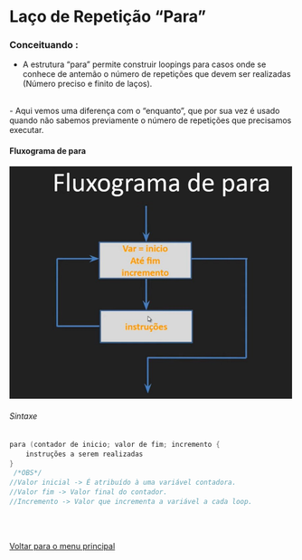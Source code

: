 # Laço de Repetição “Para”

### Conceituando :
- A estrutura “para” permite construir loopings para casos onde se conhece de antemão o número de repetições que devem ser realizadas (Número preciso e finito de laços).
<br/>
- Aqui vemos uma diferença com o “enquanto”, que por sua vez é usado quando não sabemos previamente o número de repetições que precisamos executar.
<br/>

#### Fluxograma de para
<img src="/Modulo%204%20-%20Estrutura%20de%20controle%20de%20repetição/img/002.jpg" width="500px">
<br/>

###### Sintaxe 
```c
para (contador de inicio; valor de fim; incremento {
	instruções a serem realizadas
}
 /*OBS*/
//Valor inicial -> É atribuído à uma variável contadora.
//Valor fim -> Valor final do contador.
//Incremento -> Valor que incrementa a variável a cada loop.
```

<br/>
<br/>

[Voltar para o menu principal](https://github.com/Joshpcbrrj/Boson_treinamentos-Logica_de_programacao_com_portugol_studio)



